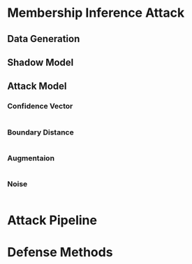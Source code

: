 # Membership Inference Attack

## Data Generation

## Shadow Model

## Attack Model

### Confidence Vector

```python

```

### Boundary Distance

```python

```

### Augmentaion

```python

```

### Noise

```python

```

# Attack Pipeline

# Defense Methods